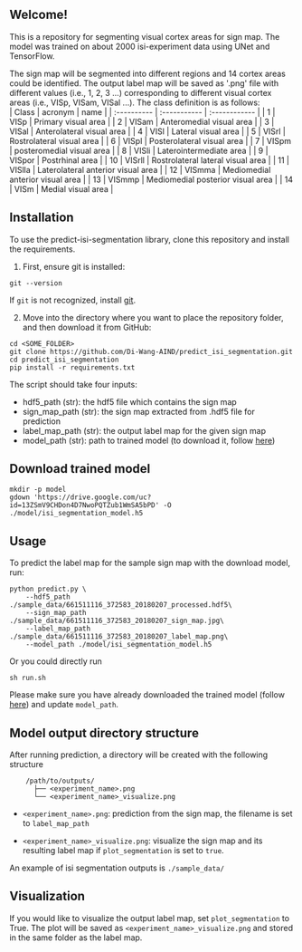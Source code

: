 ## Welcome!
This is a repository for segmenting visual cortex areas for sign map. 
The model was trained on about 2000 isi-experiment data using UNet and TensorFlow.

The sign map will be segmented into different regions and 14 cortex areas could be identified.
The output label map will be saved as '.png' file with different values (i.e., 1, 2, 3 ...) 
corresponding to different visual cortex areas (i.e., VISp, VISam, VISal ...). 
The class definition is as follows:  
| Class | acronym | name | 
| :---------- | :----------- | :------------ |
| 1 | VISp | Primary visual area |
| 2 | VISam | Anteromedial visual area |
| 3 | VISal | Anterolateral visual area |
| 4 | VISl | Lateral visual area |
| 5 | VISrl | Rostrolateral visual area |
| 6 | VISpl | Posterolateral visual area |
| 7 | VISpm | posteromedial visual area |
| 8 | VISli | Laterointermediate area |
| 9 | VISpor | Postrhinal area |
| 10 | VISrll | Rostrolateral lateral visual area |
| 11 | VISlla | Laterolateral anterior visual area |
| 12 | VISmma | Mediomedial anterior visual area |
| 13 | VISmmp | Mediomedial posterior visual area |
| 14 | VISm | Medial visual area |


## Installation
To use the predict-isi-segmentation library, clone this repository and install the requirements.

1. First, ensure git is installed:
```
git --version
```
If `git` is not recognized, install [git](https://git-scm.com/book/en/v2/Getting-Started-Installing-Git).


2. Move into the directory where you want to place the repository folder, and then download it from GitHub:

```
cd <SOME_FOLDER>
git clone https://github.com/Di-Wang-AIND/predict_isi_segmentation.git
cd predict_isi_segmentation
pip install -r requirements.txt
```

<!-- pip install predict-isi-segmentation -->


The script should take four inputs:

- hdf5_path (str): the hdf5 file which contains the sign map
- sign_map_path (str): the sign map extracted from .hdf5 file for prediction
- label_map_path (str): the output label map for the given sign map
- model_path (str): path to trained model (to download it, follow [here](#Download-trained-model))

## Download trained model

```
mkdir -p model
gdown 'https://drive.google.com/uc?id=13ZSmV9CHDon4D7NwoPQTZub1WmSA5bPD' -O ./model/isi_segmentation_model.h5
```

## Usage 
To predict the label map for the sample sign map with the download model, run:
```
python predict.py \
    --hdf5_path ./sample_data/661511116_372583_20180207_processed.hdf5\
    --sign_map_path ./sample_data/661511116_372583_20180207_sign_map.jpg\
    --label_map_path ./sample_data/661511116_372583_20180207_label_map.png\
    --model_path ./model/isi_segmentation_model.h5
```

Or you could directly run 
```
sh run.sh
```

Please make sure you have already downloaded the trained model (follow [here](#Download-trained-model)) and update `model_path`. 


## Model output directory structure
After running prediction, a directory will be created with the following structure
```console
    /path/to/outputs/
      ├── <experiment_name>.png
      └── <experiment_name>_visualize.png
```      
* `<experiment_name>.png`: prediction from the sign map, the filename is set to `label_map_path`

* `<experiment_name>_visualize.png`: visualize the sign map and its resulting label map if `plot_segmentation` is set to `true`.

An example of isi segmentation outputs is `./sample_data/`


## Visualization

If you would like to visualize the output label map, set `plot_segmentation` to True. 
The plot will be saved as `<experiment_name>_visualize.png` and stored in the same folder as the label map.





